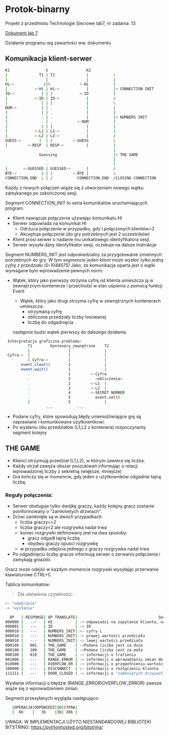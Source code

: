 # Protok-binarny
Projekt z przedmiotu Technologie Sieciowe lab7, nr zadania: 13

[Dokument lab 7](https://drive.google.com/file/d/17ty_VBR0Cl4ceHmgmkt3KdaaIw39pWA5/view?usp=sharing)

Działanie programu wg zawartości ww. dokumentu

## Komunikacja klient-serwer

```bash
K1                S                 K2
|              T1 | T2              |           \
|                 |                 |           |
Hi->             /|\             <-Hi           |
|            <-Hi | Hi->            |           |> CONNECTION INIT
ID->            | | |            <-ID           |
|            <-ID | ID->            |           /
|               | | |               |           \
NUM->           | | .               |           |
|               | | .               |           |
|               . | .               |           |> NUMBERS INIT
|               . | .           <-NUM           |
|               | | |               |           |
|            <-L1 | L1->            |           |
|            <-L2 | L2->            |           /
GUESS->        |  | |         <-GUESS           \
|         <-RESP  | RESP->          |           |
                  .                             |
               Guessing                         |> THE GAME
                  .                             |
                  .                             |
|       <-GUESSED | GUESSED->       |           /
BYE->           | | |         <-BYE |           \
CONNECTION_END  \ | /           CONNECTION_END  /CLOSING CONNECTION
```

Każdy z nowych połączeń wiąże się z utworzeniem nowego wątku zamykanego po zakończonej sesji.

Segment CONNECTION_INIT to seria komunikatów uruchamiających program.
- Klient nawiązuje połączenie używając komunikatu HI
- Serwer odpowiada na komunikat HI
  - Odrzuca połączenie w przypadku, gdy l.połączonych.klientów>2
  - Akceptuje połączenie (do gry potrzebnych jest 2 uczestników)
- Klient prosi serwer o nadanie mu unikatowego identyfikatora sesji.
- Serwer wysyła dany identyfikator sesji, oczekuje na dalsze instrukcje 




Segment NUMBERS_INIT jest odpowiedzialny za przygotowanie zmiennych potrzebnych do gry.
*W tym segmencie jeden klient może wysłać tylko jedną cyfrę z przedziału (0-1048575)*
Jako, że komunikacja oparta jest o wątki wymagane było wprowadzenie pewnych norm:
- Wątek, który jako pierwszy otrzyma cyfrę od klienta umieszcza ją w zewnętrznym kontenerze i przechodzi w stan uśpienia z pomocą funkcji Event
  - Wątek, który jako drugi otrzyma cyfrę w zewnętrznych kontenerach umieszcza:
    - otrzymaną cyfrę
	- obliczone przedziały liczby losowanej
	- liczbę do odgadnięcia

  następnie budzi wątek pierwszy do dalszego działania.
```bash
 Interpretacja graficzna problemu:
          T1        Kontenery_zewnętrzne    T2
          |                 |               |
 Cyfra->  |                 |               |
          | Cyfra->         |               |
       event.clear()        1               |
       event.wait()         1               |
          .                 1         <-Cyfra
          .                 2           <obliczenia>
          .                 2         <-L1  |
          .                 3         <-L2  |
          .                 4         <-SECRET NUMBER
          .                 5           event.set()
          |                 5               |
                  ...           ...
```
- Podane cyfry, które spowodują błędy uniemożliwiające grę są naprawiane i komunikowane użytkownikowi.
- Po wysłaniu obu przedziałów (L1,L2 z kontenera) rozpoczynamy segment kolejny

## THE GAME
- Klienci otrzymują przedział (L1,L2), w którym zawiera się liczba.
- Każdy strzał zawęża obszar poszukiwań informując o relacji wprowadzonej liczby z sekretną (większe, mniejsze)
- Gra kończy się w momencie, gdy jeden z użytkowników odgadnie tajną liczbę.



### Reguły połączenia:
- Serwer obsługuje tylko dwójkę graczy, każdy kolejny gracz zostanie poinformowany o "zamknietych drzwiach".
- Drzwi zamknięte są w dwóch przypadkach
  - liczba graczy==2
  - liczba graczy<2 ale rozgrywka nadal trwa
  - koniec rozgrywki definiowany jest na dwa sposoby:
    - gracz odgadł tajną liczbę
    - obydwu graczy opuści rozgrywkę
  - w przypadku odejścia jednego z graczy rozgrywka nadal trwa
- Po odgadnięciu liczby gracze informują serwer o zerwaniu połączenia i zamykają gniazdo.
 
 Gracz może odejść w każdym momencie rozgrywki wysyłając przerwanie klawiaturowe CTRL+C.
 
 Tablica komunikatów:
 
 > Dla ułatwienia czytelności:
 ```bash
 <- "odebranie"
 -> "wysłanie"
 ```	
 ```bash
   OP   | RESPONSE| OP TRANSLATE|                                    Serwer                  |             Klient
 000000 |   ---   | HI          | -> odpowiedzi na zapytanie klienta, nawiązanie połączenia. | -> zapytania klienta o nawiązanie połączenia 
 000001 |   ---   | ID          | -> ID                                                      | -> prośby udzielenia ID
 000010 |   ---   | NUMBERS_INIT| <- cyfry L                                                 | -> cyfry L
 000010 |   ---   | NUMBERS_INIT| -> prawej wartości przedziału                              | <- prawej wartości przedziału
 000010 |   ---   | NUMBERS_INIT| -> lewej wartości przedziału                               | <- lewej wartości przedziału
 000100 |   001   | THE_GAME    | ->Podana liczba jest za duża                               | <- danej informacji, zawężenie przedziału
 000100 |   100   | THE_GAME    | ->Podana liczba jest za mała                               | <- danej informacji, zawężenie przedziału
 000100 |   010   | THE_GAME    | -> informacji o trafieniu                                  | <- informacji o trafieniu
 001000 |   ---   | RANGE_ERROR | -> informacji o wprowadzeniu zmian do tworzonego przedziału| <- informacji o błędzie
 010000 |   ---   | OVERFLOW_ER | -> informacji o przepełnieniu wartości przedziału          | <- informacji o błędzie
 100000 |   ---   | DISCONNECT  | <- informacji o rozłączeniu klienta                        | -> wiadomości pożegnalnej
 111111 |   ---   | DOOR_CLOSED | -> informacji o "zamkniętych drzwiach"                     | <- wiadomości o zamkniętych drzwiach
 ```
 
 Wysłanie informacji o błędzie (RANGE_ERROR\OVERFLOW_ERROR) zawsze wiąże się z wprowadzeniem zmian.
 
 Segment przesyłanych wygląda następująco:
 
```bash
   |OPERACJA|ODPOWIEDŹ|ID|CYFRA|
   |  6b    |   3b    |3b| 20b |
``` 
 
 


UWAGA: W IMPLEMENTACJI UŻYTO NIESTANDARDOWEJ BIBLIOTEKI BITSTRING: https://pythonhosted.org/bitstring/
